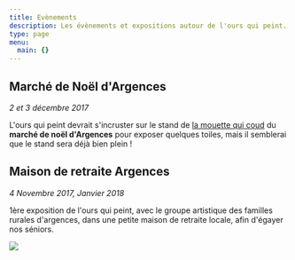 ```yaml
---
title: Evènements
description: Les évènements et expositions autour de l'ours qui peint.
type: page
menu:
  main: {}
---
```


Marché de Noël d'Argences
-------------------------

*2 et 3 décembre 2017*

L'ours qui peint devrait s'incruster sur le stand de [la mouette qui coud][1] du **marché de noël d'Argences** pour exposer 
quelques toiles, mais il semblerai que le stand sera déjà bien plein !


Maison de retraite Argences
---------------------------

*4 Novembre 2017, Janvier 2018*

1ère exposition de l'ours qui peint, avec le groupe artistique des familles rurales d'argences,
dans une petite maison de retraite locale, afin d'égayer nos séniors.

![](/img/divers/exposition-retraite-argences.jpg)


[1]: http://www.lamouettequicoud.com/